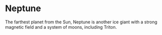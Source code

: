 # Neptune

The farthest planet from the Sun, Neptune is another ice giant with a strong magnetic field and a system of moons, including Triton.
